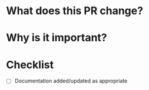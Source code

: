 # What does this PR change?

# Why is it important?

# Checklist

- [ ] Documentation added/updated as appropriate
